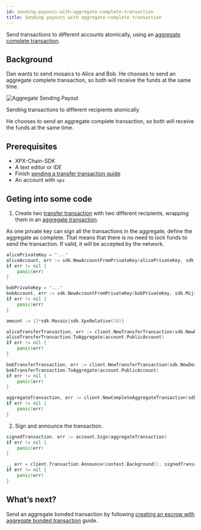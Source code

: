 ```yaml
---
id: sending-payouts-with-aggregate-complete-transaction
title: Sending payouts with aggregate-complete transaction
---
```


Send transactions to different accounts atomically, using an [aggregate complete transaction](../../built-in-features/aggregate-transaction.md#examples).

## Background

Dan wants to send mosaics to Alice and Bob. He chooses to send an aggregate complete transaction, so both will receive the funds at the same time.

![Aggregate Sending Payout](/img/aggregate-sending-payouts.png "Aggregate Sending Payout")

<p class=caption>Sending transactions to different recipients atomically</p>

He chooses to send an aggregate complete transaction, so both will receive the funds at the same time.

## Prerequisites

- XPX-Chain-SDK
- A text editor or IDE
- Finish [sending a transfer transaction guide](../transaction/sending-a-transfer-transaction.md)
- An account with `xpx`

## Geting into some code

1. Create two [transfer transaction](../../built-in-features/transfer-transaction.md) with two different recipients, wrapping them in an [aggregate transaction](../../built-in-features/aggregate-transaction.md#examples).

As one private key can sign all the transactions in the aggregate, define the aggregate as complete. That means that there is no need to lock funds to send the transaction. If valid, it will be accepted by the network.

<!--DOCUSAURUS_CODE_TABS-->
<!--Golang-->
```go
alicePrivateKey = "..."
aliceAccount, err := sdk.NewAccountFromPrivateKey(alicePrivateKey, sdk.MijinTest)
if err != nil {
    panic(err)
}

bobPrivateKey = "..."
bobAccount, err := sdk.NewAccountFromPrivateKey(bobPrivateKey, sdk.MijinTest)
if err != nil {
    panic(err)
}

amount := []*sdk.Mosaic{sdk.XpxRelative(10)}

aliceTransferTransaction, err := client.NewTransferTransaction(sdk.NewDeadline(time.Hour), aliceAccount.PublicAccount.Address, amount, sdk.NewPlainMessage("payout"))
aliceTransferTransaction.ToAggregate(account.PublicAccount)
if err != nil {
    panic(err)
}

bobTransferTransaction, err := client.NewTransferTransaction(sdk.NewDeadline(time.Hour), bobAccount.PublicAccount.Address, amount, sdk.NewPlainMessage("payout"))
bobTransferTransaction.ToAggregate(account.PublicAccount)
if err != nil {
    panic(err)
}

aggregateTransaction, err := client.NewCompleteAggregateTransaction(sdk.NewDeadline(time.Hour), []sdk.Transaction{aliceTransferTransaction, bobTransferTransaction})
if err != nil {
    panic(err)
}
```
<!--END_DOCUSAURUS_CODE_TABS-->

2. Sign and announce the transaction.

<!--DOCUSAURUS_CODE_TABS-->
<!--Golang-->
```go
signedTransaction, err := account.Sign(aggregateTransaction)
if err != nil {
    panic(err)
}

_, err = client.Transaction.Announce(context.Background(), signedTransaction)
if err != nil {
    panic(err)
}
```
<!--END_DOCUSAURUS_CODE_TABS-->


## What’s next?

Send an aggregate bonded transaction by following [creating an escrow with aggregate bonded transaction](./creating-an-escrow-with-aggregate-bonded-transaction.md) guide.

